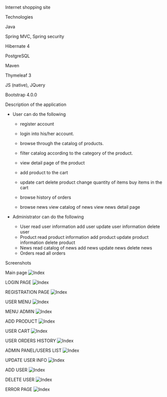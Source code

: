Internet shopping site

Technologies 

Java

Spring MVC, Spring security

Hibernate 4

PostgreSQL 

Maven

Thymeleaf 3

JS (native), JQuery

Bootstrap 4.0.0

Description of the application
-	User can do the following

    -   register account
    -   login into his/her account.   
    -   browse through the catalog of products. 
    -   filter catalog according to the category of the product.
    -   view detail page of the product
    -   add product to the cart
    -   update cart
            delete product
            change quantity of items
        	buy items in the cart
        	
    -   browse history of orders
    -   browse news
            view catalog of news
            view news detail page

-	Administrator can do the following

    -   User
           	read user information
            add user
            update user information
            delete user
    -   Product
        	read product information
        	add product
        	update product information
        	delete product
    -   News
            read catalog of news
        	add news
            update news
            delete news
    -	Orders
        	read all orders


Screenshots

Main page
![Index](screenshots/1_mainpage.png)
 

LOGIN PAGE
![Index](screenshots/2_login.png)


REGISTRATION PAGE
![Index](screenshots/3_registration.png)


USER MENU
![Index](screenshots/4_usermenu.png)


MENU ADMIN
![Index](screenshots/5_adminmenu.png)


ADD PRODUCT
![Index](screenshots/6_addproduct.png)


USER CART
![Index](screenshots/7_usercart.png)


USER ORDERS HISTORY
![Index](screenshots/7_userorders.png)


ADMIN PANEL/USERS LIST
![Index](screenshots/9_list_users.png)


UPDATE USER INFO
![Index](screenshots/10_updateuser.png)

ADD USER 
![Index](screenshots/11_adduser.png)

DELETE USER
![Index](screenshots/12_deleteuser.png)

ERROR PAGE
![Index](screenshots/8_error.png)

